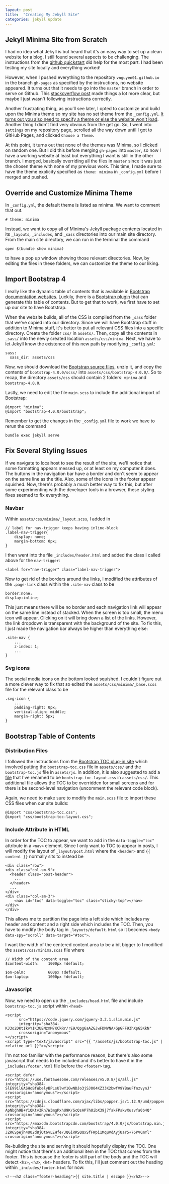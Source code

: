 ```yaml
---
layout: post
title:  "Creating My Jekyll Site"
categories: jekyll update
---
```

## Jekyll Minima Site from Scratch
I had no idea what Jekyll is but heard that it's an easy way to set up a clean website for a blog. I still found several 
aspects to be challenging. The instructions from the 
[github quickstart](https://help.github.com/en/github/working-with-github-pages/creating-a-github-pages-site-with-jekyll) 
did help for the most part. I had been testing my site locally and everything worked!

However, when I pushed everything to the repository `vnguyen01.github.io` in the branch `gh-pages` as specified by the 
instructions, no website appeared. 
It turns out that it needs to go into the `master` branch in order to serve on Github. This [stackoverflow post](https://stackoverflow.com/questions/25559292/github-page-shows-master-branch-not-gh-pages) 
made things a lot more clear, but maybe I just wasn't following instructions correctly.

Another frustrating thing, as you'll see later, I opted to customize and build upon the Minima theme so my site has no 
set theme from the `_config.yml`. [It turns out you also need to specify a theme or else the website won't load](https://github.community/t/page-not-showing-the-theme/10340/4). 
Another thing I didn't find very obvious from the get go. So, I went into `settings` on my repository page, scrolled 
all the way down until I got to GitHub Pages, and clicked `Choose a Theme`. 

At this point, it turns out that none of the themes was Minima, so I clicked on random one. But I did this before merging 
`gh-pages` into `master`, so now I have a working website at least but everything I want is still in the other branch. 
I merged, basically overriding all the files in `master` since it was just the chosen theme with none of my previous work. This time, 
I made sure to have the theme explicity specified as `theme: minima` in `_config.yml` before I merged and pushed.

## Override and Customize Minima Theme
In `_config.yml`, the default theme is listed as minima. We want to comment that out.

```
# theme: minima
```

Instead, we want to copy all of Minima's Jekyll package contents located in its 
`_layouts`, `_includes`, and `_sass` directories into our main site directory. From the main 
site directory, we can run in the terminal the command

```
open $(bundle show minima)
```

to have a pop up window showing those relevant directories. Now, by editing the files in these 
folders, we can customize the theme to our liking.

## Import Bootstrap 4
I really like the dynamic table of contents that is available in 
[Bootstrap documentation websites](https://getbootstrap.com/docs/3.3/css/). Luckily, there is a 
[Bootstrap plugin](https://afeld.github.io/bootstrap-toc/) that can generate this table of contents. But 
to get that to work, we first have to set up our site to have Bootstrap.

When the website builds, all of the CSS is compiled from the `_sass` folder that we've copied into our directory. 
Since we will have Bootstrap stuff in addition to Minima stuff, it's better to put all relevant CSS files into a 
specific directory. Create the folder `css/` in `assets/`. Then, copy all the contents in `_sass/` into the 
newly created location `assets/css/minima`. Next, we have to let Jekyll know the existence of this new path by 
 modifying `_config.yml`:

```
sass:
  sass_dir: assets/css
```

Now, we should download the [Bootstrap source files](https://getbootstrap.com/docs/4.0/getting-started/download/), 
unzip it, and copy the contents of `bootstrap-4.0.0/scss/` into `assets/css/bootstrap-4.0.0/`. So to recap, the directory 
`assets/css` should contain 2 folders: `minima` and `bootstrap-4.0.0`.

Lastly, we need to edit the file `main.scss` to include the additional import of Bootstrap:

```
@import "minima";
@import "bootstrap-4.0.0/bootstrap";
```

Remember to get the changes in the `_config.yml` file to work we have to rerun the command
```
bundle exec jekyll serve
```

## Fix Several Styling Issues
If we navigate to localhost to see the result of the site, we'll notice that some formatting appears 
messed up, or at least on my computer it does. The buttons in the navigation bar have a border and don't 
seem to appear on the same line as the title. Also, some of the icons in the footer appear squished. 
Now, there's probably a much better way to fix this, but after some experimenting with the developer tools in 
a browser, these styling fixes seemed to fix everything.

### Navbar
Within `assets/css/minima/_layout.scss`, I added in

```
// label for nav-trigger keeps having inline-block
.label-nav-trigger{
    display: none;
    margin-bottom: 0px;
}
```

I then went into the file `_includes/header.html` and added the class I called above for the `nav-trigger`:
```
<label for="nav-trigger" class="label-nav-trigger">
```

Now to get rid of the borders around the links, I modified the attributes of the `.page-link` class within the 
`.site-nav` class to be

```
border:none;
display:inline;
```

This just means there will be no border and each navigation link will appear on the same line instead of stacked. When the 
screen is too small, the menu icon will appear. Clicking on it will bring down a list of the links. However, the link dropdown is 
transparent with the background of the site. To fix this, I just made the navigation bar always be higher than everything else:

```
.site-nav {
    ...
    z-index: 1;
    ...
}
```

### Svg icons
The social media icons on the bottom looked squished. I couldn't figure out a more clever way to fix that 
so edited the `assets/css/minima/_base.scss` file for the relevant class to be

```
.svg-icon {
    ...
    padding-right: 0px;
    vertical-align: middle;
    margin-right: 5px;
}
```

## Bootstrap Table of Contents
### Distribution Files
I followed the instructions from the [Bootstrap TOC plug-in site](https://afeld.github.io/bootstrap-toc/) which involved 
putting the `bootstrap-toc.css` file in `assets/css/` and the `bootstrap-toc.js` file in `assets/js`. In addition, it is 
also suggested to add a [file](https://github.com/afeld/bootstrap-toc/blob/gh-pages/_includes/layout.css) that I've renamed 
to be `bootstrap-toc-layout.css` in `assets/css/`. This additional file allows the TOC to be overridden for small screens 
and for there is be second-level navigation (uncomment the relevant code block).

Again, we need to make sure to modify the `main.scss` file to import these CSS files when our site builds:

```
@import "css/bootstrap-toc.css";
@import "css/bootstrap-toc-layout.css";
```
### Include Attribute in HTML
In order for the TOC to appear, we want to add in the `data-toggle="toc"` attribute in a `<nav>` element. Since I only 
want to TOC to appear in posts, I will modify the layout of `_layout/post.html` where the `<header>` and `{{ content }}` 
normally sits to instead be

```
<div class="row">
<div class="col-sm-9">
  <header class="post-header">
    ...
  </header>
  ...
</div>
<div class="col-sm-3">
    <nav id="toc" data-toggle="toc" class="sticky-top"></nav>
</div>
</div>
```

This allows me to partition the page into a left side which includes my header and content and a right side which 
includes the TOC. Then, you have to modify the body tag in `_layouts/default.html` so it becomes 
`<body data-spy="scroll" data-target="#toc">`.

I want the width of the centered content area to be a bit bigger to I modified the `assets/css/minima.scss` file where
```
// Width of the content area
$content-width:    1000px !default;

$on-palm:          600px !default;
$on-laptop:        1000px !default;
```
### Javascript
Now, we need to open up the `_includes/head.html` file and include `bootstrap-toc.js` script within `<head>`

```
<script
      src="https://code.jquery.com/jquery-3.2.1.slim.min.js"
      integrity="sha384-KJ3o2DKtIkvYIK3UENzmM7KCkRr/rE9/Qpg6aAZGJwFDMVNA/GpGFF93hXpG5KkN"
      crossorigin="anonymous"
></script>
<script type="text/javascript" src="{{ "/assets/js/bootstrap-toc.js" | relative_url }}"></script>
```

I'm not too familiar with the performance reason, but there's also some javascript that needs to be included and it's 
better to have it in the `_includes/footer.html` file before the `<footer>` tag. 

 ```
<script defer src="https://use.fontawesome.com/releases/v5.0.8/js/all.js" integrity="sha384-SlE991lGASHoBfWbelyBPLsUlwY1GwNDJo3jSJO04KZ33K2bwfV9YBauFfnzvynJ" crossorigin="anonymous"></script>
<script src="https://cdnjs.cloudflare.com/ajax/libs/popper.js/1.12.9/umd/popper.min.js" integrity="sha384-ApNbgh9B+Y1QKtv3Rn7W3mgPxhU9K/ScQsAP7hUibX39j7fakFPskvXusvfa0b4Q" crossorigin="anonymous"></script>
<script src="https://maxcdn.bootstrapcdn.com/bootstrap/4.0.0/js/bootstrap.min.js" integrity="sha384-JZR6Spejh4U02d8jOt6vLEHfe/JQGiRRSQQxSfFWpi1MquVdAyjUar5+76PVCmYl" crossorigin="anonymous"></script>
```

Re-building the site and serving it should hopefully display the TOC. One might notice that there's an additional item 
in the TOC that comes from the footer. This is because the footer is still part of the body and the TOC will detect 
`<h2>`, `<h3>`, `<h4>` headers. To fix this, I'll just comment out the heading within `_includes/footer.html` for now:

```
<!--<h2 class="footer-heading">{{ site.title | escape }}</h2>-->
```